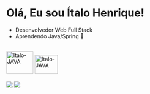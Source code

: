 # Olá, Eu sou Ítalo Henrique!

- Desenvolvedor Web Full Stack
- Aprendendo Java/Spring 🍃

<br/>
<div >
  <img  alt="Italo-JAVA" height="60" width="70" src="https://cdn.jsdelivr.net/gh/devicons/devicon/icons/java/java-original-wordmark.svg"/>
  <img  alt="Italo-JAVA" height="50" width="60" src="https://cdn.jsdelivr.net/gh/devicons/devicon/icons/spring/spring-original.svg"/>
</div>
<br/>
<div>
    <a href="https://www.linkedin.com/in/italo-henrique-galv%C3%A3o-353791210/" target="_blank"><img src="https://img.shields.io/badge/LinkedIn-0077B5?style=for-the-badge&logo=linkedin&logoColor=white"></a>
  <a href="https://www.instagram.com/italohenrique.dev/" target="_blank"><img src="https://img.shields.io/badge/Instagram-E4405F?style=for-the-badge&logo=instagram&logoColor=white"></a>
</div>
